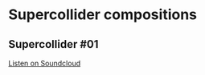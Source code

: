 # Supercollider compositions

## Supercollider #01
[Listen on Soundcloud](https://soundcloud.com/fletione/supercollider-01)